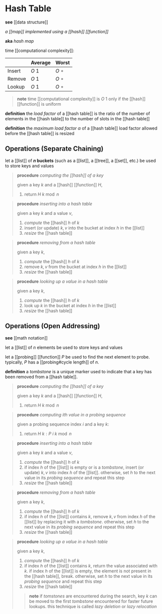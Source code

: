 # Hash Table

**see** [[data structure]]

_a [[map]] implemented using a [[hash]] [[function]]_

**aka** _hash map_

time [[computational complexity]]:

|        | Average | Worst      |
| ------ | ------- | ---------- |
| Insert | $O\ 1$  | $O\ \circ$ |
| Remove | $O\ 1$  | $O\ \circ$ |
| Lookup | $O\ 1$  | $O\ \circ$ |

> **note** time [[computational complexity]] is $O\ 1$ only if the [[hash]] [[function]] is uniform

**definition** the _load factor_ of a [[hash table]] is the ratio of the number of elements in the [[hash table]] to the number of slots in the [[hash table]]

**definition** the _maximum load factor_ $\alpha$ of a [[hash table]] load factor allowed before the [[hash table]] is resized

## Operations (Separate Chaining)

let a [[list]] of **$n$ buckets** (such as a [[list]], a [[tree]], a [[set]], etc.) be used to store keys and values

> **procedure** _computing the [[hash]] of a key_
>
> given a key $k$ and a [[hash]] [[function]] $H$,
>
> 1. return $H\ k \bmod n$

> **procedure** _inserting into a hash table_
>
> given a key $k$ and a value $v$,
>
> 1. _compute_ the [[hash]] $h$ of $k$
> 2. insert (or update) $k, v$ into the bucket at index $h$ in the [[list]]
> 3. _resize_ the [[hash table]]

> **procedure** _removing from a hash table_
>
> given a key $k$,
>
> 1. _compute_ the [[hash]] $h$ of $k$
> 2. remove $k, v$ from the bucket at index $h$ in the [[list]]
> 3. _resize_ the [[hash table]]

> **procedure** _looking up a value in a hash table_
>
> given a key $k$,
>
> 1. _compute_ the [[hash]] $h$ of $k$
> 2. look up $k$ in the bucket at index $h$ in the [[list]]
> 3. _resize_ the [[hash table]]

## Operations (Open Addressing)

**see** [[math notation]]

let a [[list]] of $n$ elements be used to store keys and values

let a [[probing]] [[function]] $P$ be used to find the next element to probe. typically, $P$ has a [[probing#cycle length]] of $n$.

**definition** a _tombstone_ is a unique marker used to indicate that a key has been removed from a [[hash table]].

> **procedure** _computing the [[hash]] of a key_
>
> given a key $k$ and a [[hash]] [[function]] $H$,
>
> 1. return $H\ k \bmod n$

> **procedure** _computing $i$th value in a probing sequence_
>
> given a probing sequence index $i$ and a key $k$:
>
> 1. return $H\ k : P\ i\ k \bmod n$

> **procedure** _inserting into a hash table_
>
> given a key $k$ and a value $v$,
>
> 1. _compute_ the [[hash]] $h$ of $k$
> 2. if index $h$ of the [[list]] is empty or is a _tombstone_, insert (or update) $k, v$ into index $h$ of the [[list]]. otherwise, set $h$ to the next value in its _probing sequence_ and repeat this step
> 3. _resize_ the [[hash table]]

> **procedure** _removing from a hash table_
>
> given a key $k$,
>
> 1. _compute_ the [[hash]] $h$ of $k$
> 2. if index $h$ of the [[list]] contains $k$, remove $k, v$ from index $h$ of the [[list]] by replacing it with a _tombstone_. otherwise, set $h$ to the next value in its _probing sequence_ and repeat this step
> 3. _resize_ the [[hash table]]

> **procedure** _looking up a value in a hash table_
>
> given a key $k$,
>
> 1. _compute_ the [[hash]] $h$ of $k$
> 2. if index $h$ of the [[list]] contains $k$, return the value associated with $k$. if index $h$ of the [[list]] is empty, the element is not present in the [[hash table]], break. otherwise, set $h$ to the next value in its _probing sequence_ and repeat this step
> 3. _resize_ the [[hash table]]
>
> > **note** if _tomstones_ are encountered during the search, key $k$ can be moved to the first _tombstone_ encountered for faster future lookups. this technique is called _lazy deletion_ or _lazy relocation_
